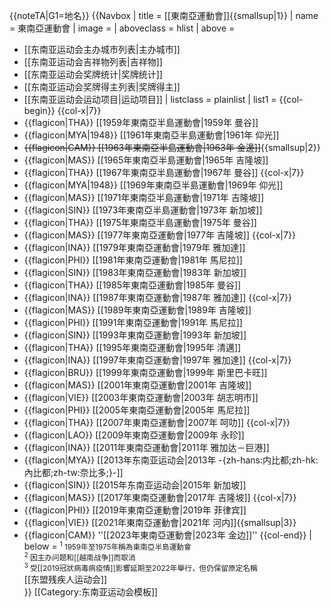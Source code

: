 {{noteTA|G1=地名}}
{{Navbox 
| title = [[東南亞運動會]]{{smallsup|1}}
| name  = 東南亞運動會
| image = 
| aboveclass = hlist
| above =
* [[东南亚运动会主办城市列表|主办城市]]
* [[东南亚运动会吉祥物列表|吉祥物]]
* [[东南亚运动会奖牌统计|奖牌统计]]
* [[东南亚运动会奖牌得主列表|奖牌得主]]
* [[东南亚运动会运动项目|运动项目]]
| listclass = plainlist
| list1 = {{col-begin}}
{{col-x|7}}
* {{flagicon|THA}} [[1959年東南亞半島運動會|1959年 曼谷]]
* {{flagicon|MYA|1948}} [[1961年東南亞半島運動會|1961年 仰光]]
* <s> {{flagicon|CAM}} [[1963年東南亞半島運動會|1963年 金邊]]</s>{{smallsup|2}}
* {{flagicon|MAS}} [[1965年東南亞半島運動會|1965年 吉隆坡]]
* {{flagicon|THA}} [[1967年東南亞半島運動會|1967年 曼谷]]
{{col-x|7}}
* {{flagicon|MYA|1948}} [[1969年東南亞半島運動會|1969年 仰光]]
* {{flagicon|MAS}} [[1971年東南亞半島運動會|1971年 吉隆坡]]
* {{flagicon|SIN}} [[1973年東南亞半島運動會|1973年 新加坡]]
* {{flagicon|THA}} [[1975年東南亞半島運動會|1975年 曼谷]]
* {{flagicon|MAS}} [[1977年東南亞運動會|1977年 吉隆坡]]
{{col-x|7}}
* {{flagicon|INA}} [[1979年東南亞運動會|1979年 雅加達]]
* {{flagicon|PHI}} [[1981年東南亞運動會|1981年 馬尼拉]]
* {{flagicon|SIN}} [[1983年東南亞運動會|1983年 新加坡]]
* {{flagicon|THA}} [[1985年東南亞運動會|1985年 曼谷]]
* {{flagicon|INA}} [[1987年東南亞運動會|1987年 雅加達]]
{{col-x|7}}
* {{flagicon|MAS}} [[1989年東南亞運動會|1989年 吉隆坡]]
* {{flagicon|PHI}} [[1991年東南亞運動會|1991年 馬尼拉]]
* {{flagicon|SIN}} [[1993年東南亞運動會|1993年 新加坡]]
* {{flagicon|THA}} [[1995年東南亞運動會|1995年 清邁]]
* {{flagicon|INA}} [[1997年東南亞運動會|1997年 雅加達]]
{{col-x|7}}
* {{flagicon|BRU}} [[1999年東南亞運動會|1999年 斯里巴卡旺]]
* {{flagicon|MAS}} [[2001年東南亞運動會|2001年 吉隆坡]]
* {{flagicon|VIE}} [[2003年東南亞運動會|2003年 胡志明市]]
* {{flagicon|PHI}} [[2005年東南亞運動會|2005年 馬尼拉]]
* {{flagicon|THA}} [[2007年東南亞運動會|2007年 呵叻]] 
{{col-x|7}}
* {{flagicon|LAO}} [[2009年東南亞運動會|2009年 永珍]] 
* {{flagicon|INA}} [[2011年東南亞運動會|2011年 雅加达－巨港]] 
* {{flagicon|MYA}} [[2013年东南亚运动会|2013年 -{zh-hans:内比都;zh-hk:內比都;zh-tw:奈比多;}-]] 
* {{flagicon|SIN}} [[2015年东南亚运动会|2015年 新加坡]] 
* {{flagicon|MAS}} [[2017年東南亞運動會|2017年 吉隆坡]]
{{col-x|7}}
* {{flagicon|PHI}} [[2019年東南亞運動會|2019年 菲律宾]]
* {{flagicon|VIE}} [[2021年東南亞運動會|2021年 河内]]{{smallsup|3}}
* {{flagicon|CAM}} ''[[2023年東南亞運動會|2023年 金边]]'' 
{{col-end}}
| below = <small><sup>1</sup> 1959年至1975年稱為東南亞半島運動會<br/><sup>2</sup> 因主办问题和[[越南战争]]而取消</small><br><small><sup>3</sup> 受[[2019冠狀病毒病疫情]]影響延期至2022年舉行，但仍保留原定名稱</small><br>[[东盟残疾人运动会]]  
}}<noinclude>
[[Category:东南亚运动会模板]]
</noinclude>